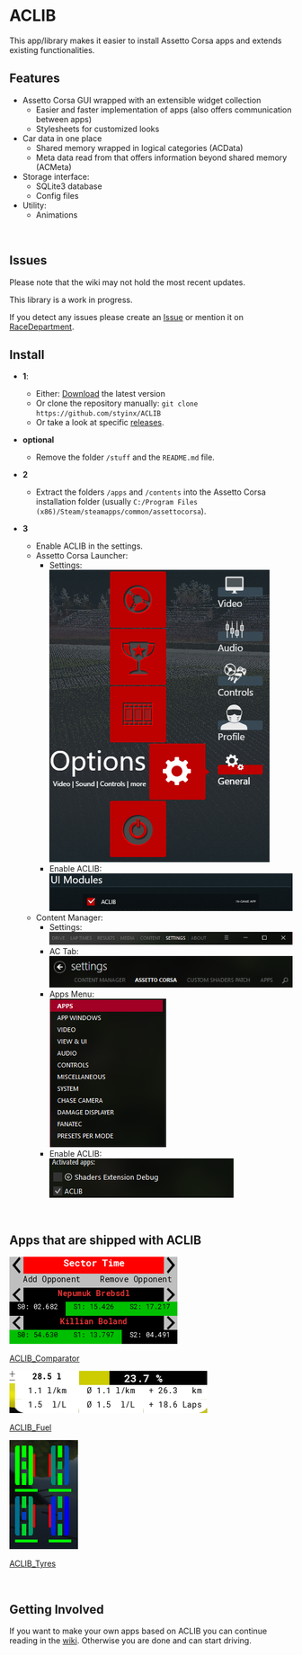 # ACLIB

This app/library makes it easier to install Assetto Corsa apps and extends existing functionalities.

## Features

- Assetto Corsa GUI wrapped with an extensible widget collection
    - Easier and faster implementation of apps (also offers communication between apps)
    - Stylesheets for customized looks
- Car data in one place
    - Shared memory wrapped in logical categories (ACData)
    - Meta data read from that offers information beyond shared memory (ACMeta)
- Storage interface:
    - SQLite3 database
    - Config files
- Utility:
    - Animations

<br> 

## Issues

Please note that the wiki may not hold the most recent updates.

This library is a work in progress.

If you detect any issues please create an [Issue](https://github.com/styinx/ACLIB/issues) or mention it on [RaceDepartment](https://www.racedepartment.com/).

## Install

- **1**:
  - Either: [Download](https://github.com/styinx/ACLIB/archive/master.zip) the latest version
  - Or clone the repository manually: `git clone https://github.com/styinx/ACLIB`
  - Or take a look at specific [releases](https://github.com/styinx/ACLIB/releases).

- **optional**
  - Remove the folder `/stuff` and the `README.md` file.

- **2**
  - Extract the folders `/apps` and `/contents` into the Assetto Corsa installation folder (usually `C:/Program Files (x86)/Steam/steamapps/common/assettocorsa`).

- **3**
  - Enable ACLIB in the settings.
  - Assetto Corsa Launcher:
    - Settings: <br>
    ![Settings](https://github.com/styinx/ACLIB/blob/master/stuff/images/ac_settings.png)
    - Enable ACLIB:<br> 
    ![ACLIB](https://github.com/styinx/ACLIB/blob/master/stuff/images/ac_aclib.png)
  - Content Manager:
    - Settings:<br>
    ![Settings](https://github.com/styinx/ACLIB/blob/master/stuff/images/cm_settings.png)
    - AC Tab:<br>
    ![Assetto Corsa](https://github.com/styinx/ACLIB/blob/master/stuff/images/cm_assetto_corsa.png)
    - Apps Menu:<br>
    ![Apps](https://github.com/styinx/ACLIB/blob/master/stuff/images/cm_apps.png)
    - Enable ACLIB:<br>
    ![ACLIB](https://github.com/styinx/ACLIB/blob/master/stuff/images/cm_aclib.png)
  
<br>

## Apps that are shipped with ACLIB

![ACLIB_Comparator](https://github.com/styinx/ACLIB/blob/master/stuff/images/comparator_1.png 'ACLIB_Comparator')

[ACLIB_Comparator](https://github.com/styinx/ACLIB/wiki/ACLIB_Comparator)

![ACLIB_Fuel](https://github.com/styinx/ACLIB/blob/master/stuff/images/fuel.png 'ACLIB_Fuel')

[ACLIB_Fuel](https://github.com/styinx/ACLIB/wiki/ACLIB_Fuel)


![ACLIB_Tyres](https://github.com/styinx/ACLIB/blob/master/stuff/images/tyres.png 'ACLIB_Tyres')

[ACLIB_Tyres](https://github.com/styinx/ACLIB/wiki/ACLIB_Tyres)

<br>

## Getting Involved

If you want to make your own apps based on ACLIB you can continue reading in the [wiki](https://github.com/styinx/ACLIB/wiki).
Otherwise you are done and can start driving.







